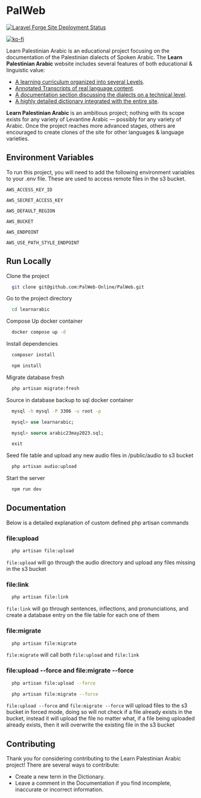 # PalWeb

[![Laravel Forge Site Deployment Status](https://img.shields.io/endpoint?url=https%3A%2F%2Fforge.laravel.com%2Fsite-badges%2Fbdedd1f4-c30f-45be-8ab9-5762f3582b22%3Fdate%3D1&style=for-the-badge)](https://forge.laravel.com/servers/599230/sites/2318922)

[![ko-fi](https://ko-fi.com/img/githubbutton_sm.svg)](https://ko-fi.com/Z8Z754MZT)

Learn Palestinian Arabic</b> is an educational project focusing on the documentation of the Palestinian dialects of
Spoken Arabic. The <b>Learn Palestinian Arabic</b> website includes several features of both educational & linguistic
value:

- [A learning curriculum organized into several Levels](https://abdulbaha.xyz/lessons).
- [Annotated Transcripts of real language content](https://abdulbaha.xyz/texts).
- [A documentation section discussing the dialects on a technical level](https://abdulbaha.xyz/docs).
- [A highly detailed dictionary integrated with the entire site](https://abdulbaha.xyz/dictionary).

<b>Learn Palestinian Arabic</b> is an ambitious project; nothing with its scope exists for any variety of Levantine
Arabic — possibly for any variety of Arabic. Once the project reaches more advanced stages, others are encouraged to
create clones of the site for other languages & language varieties.

## Environment Variables

To run this project, you will need to add the following environment variables to your .env file. These are used to
access remote files in the s3 bucket.

`AWS_ACCESS_KEY_ID`

`AWS_SECRET_ACCESS_KEY`

`AWS_DEFAULT_REGION`

`AWS_BUCKET`

`AWS_ENDPOINT`

`AWS_USE_PATH_STYLE_ENDPOINT`

## Run Locally

Clone the project

```bash
  git clone git@github.com:PalWeb-Online/PalWeb.git
```

Go to the project directory

```bash
  cd learnarabic
```

Compose Up docker container

```bash
  docker compose up -d
```

Install dependencies

```bash
  composer install
```

```bash
  npm install
```

Migrate database fresh

```bash
  php artisan migrate:fresh
```

Source in database backup to sql docker container

```bash
  mysql -h mysql -P 3306 -u root -p
```

```sql
  mysql> use learnarabic;
```

```sql
  mysql> source arabic23may2023.sql;
```

```sql
  exit
```

Seed file table and upload any new audio files in /public/audio to s3 bucket

```bash
  php artisan audio:upload
```

Start the server

```bash
  npm run dev
```

## Documentation

Below is a detailed explanation of custom defined php artisan commands

### file:upload

```bash
  php artisan file:upload
```

`file:upload` will go through the audio directory and upload any files missing in the s3 bucket

### file:link

```bash
  php artisan file:link
```

`file:link` will go through sentences, inflections, and pronunciations, and create a database entry on the file table
for each one of them

### file:migrate

```bash
  php artisan file:migrate
```

`file:migrate` will call both `file:upload` and `file:link`

### file:upload --force and file:migrate --force

```bash
  php artisan file:upload --force
```

```bash
  php artisan file:migrate --force
```

`file:upload --force` and `file:migrate --force` will upload files to the s3 bucket in forced mode, doing so will not 
check if a file already exists in the bucket, instead it will upload the file no matter what, if a file being uploaded
already exists, then it will overwrite the existing file in the s3 bucket

## Contributing

Thank you for considering contributing to the Learn Palestinian Arabic project! There are several ways to contribute:

- Create a new term in the Dictionary.
- Leave a comment in the Documentation if you find incomplete, inaccurate or incorrect information.

